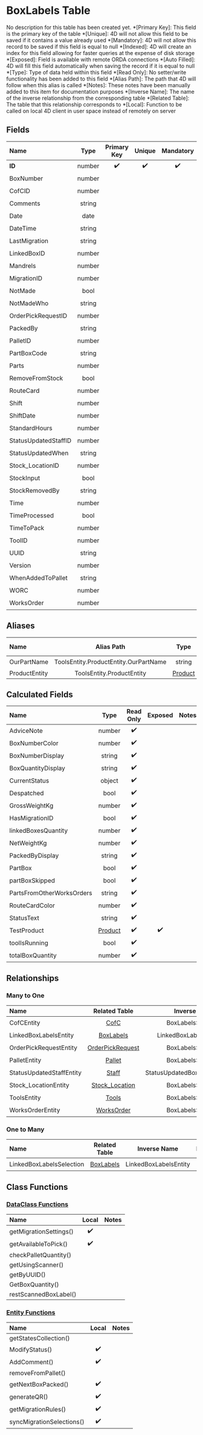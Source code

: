 ﻿# BoxLabels Table
No description for this table has been created yet.
*[Primary Key]: This field is the primary key of the table
*[Unique]: 4D will not allow this field to be saved if it contains a value already used
*[Mandatory]: 4D will not allow this record to be saved if this field is equal to null
*[Indexed]: 4D will create an index for this field allowing for faster queries at the expense of disk storage
*[Exposed]: Field is available with remote ORDA connections
*[Auto Filled]: 4D will fill this field automatically when saving the record if it is equal to null
*[Type]: Type of data held within this field
*[Read Only]: No setter/write functionality has been added to this field
*[Alias Path]: The path that 4D will follow when this alias is called
*[Notes]: These notes have been manually added to this item for documentation purposes
*[Inverse Name]: The name of the inverse relationship from the corresponding table
*[Related Table]: The table that this relationship corresponds to
*[Local]: Function to be called on local 4D client in user space instead of remotely on server
## Fields

|Name|Type|Primary Key|Unique|Mandatory|Indexed|Exposed|Auto Filled|Notes|
|:---|:---:|:---:|:---:|:---:|:---:|:---:|:---:|:---:|
|**ID**|number|✔️|✔️|✔️|✔️|✔️|✔️||
|BoxNumber|number|||||✔️|||
|CofCID|number||||✔️|✔️|||
|Comments|string|||||✔️|||
|Date|date|||||✔️|||
|DateTime|string|||||✔️|||
|LastMigration|string|||||✔️|||
|LinkedBoxID|number||||✔️|✔️|||
|Mandrels|number|||||✔️|||
|MigrationID|number|||||✔️|||
|NotMade|bool||||✔️|✔️|||
|NotMadeWho|string|||||✔️|||
|OrderPickRequestID|number||||✔️|✔️|||
|PackedBy|string||||✔️|✔️|||
|PalletID|number||||✔️|✔️|||
|PartBoxCode|string||||✔️|✔️|||
|Parts|number|||||✔️|||
|RemoveFromStock|bool||||✔️|✔️|||
|RouteCard|number|||||✔️|||
|Shift|number||||✔️|✔️|||
|ShiftDate|number||||✔️|✔️|||
|StandardHours|number|||||✔️|||
|StatusUpdatedStaffID|number|||||✔️|||
|StatusUpdatedWhen|string|||||✔️|||
|Stock_LocationID|number||||✔️|✔️|||
|StockInput|bool||||✔️|✔️|||
|StockRemovedBy|string||||✔️|✔️|||
|Time|number|||||✔️|||
|TimeProcessed|bool||||✔️|✔️|||
|TimeToPack|number|||||✔️|||
|ToolID|number||||✔️|✔️|||
|UUID|string||||✔️|✔️|✔️||
|Version|number||||✔️|✔️|||
|WhenAddedToPallet|string|||||✔️|||
|WORC|number|||||✔️|||
|WorksOrder|number||||✔️|✔️|||

## Aliases

|Name|Alias Path|Type|Read Only|Notes|
|:---|:---:|:---:|:---:|:---:|
|OurPartName|ToolsEntity.ProductEntity.OurPartName|string|✔️||
|ProductEntity|ToolsEntity.ProductEntity|[Product](Product.md)|||

## Calculated Fields

|Name|Type|Read Only|Exposed|Notes|
|:---|:---:|:---:|:---:|:---:|
|AdviceNote|number|✔️|||
|BoxNumberColor|number|✔️|||
|BoxNumberDisplay|string|✔️|||
|BoxQuantityDisplay|string|✔️|||
|CurrentStatus|object|✔️|||
|Despatched|bool|✔️|||
|GrossWeightKg|number|✔️|||
|HasMigrationID|bool|✔️|||
|linkedBoxesQuantity|number|✔️|||
|NetWeightKg|number|✔️|||
|PackedByDisplay|string|✔️|||
|PartBox|bool|✔️|||
|partBoxSkipped|bool|✔️|||
|PartsFromOtherWorksOrders|string|✔️|||
|RouteCardColor|number|✔️|||
|StatusText|string|✔️|||
|TestProduct|[Product](Product.md)|✔️|✔️||
|toolIsRunning|bool|✔️|||
|totalBoxQuantity|number|✔️|||

## Relationships
### Many to One

|Name|Related Table|Inverse Name|Exposed|Notes|
|:---|:---:|:---:|:---:|:---:|
|CofCEntity|[CofC](CofC.md)|BoxLabelsSelection|✔️||
|LinkedBoxLabelsEntity|[BoxLabels](BoxLabels.md)|LinkedBoxLabelsSelection|✔️||
|OrderPickRequestEntity|[OrderPickRequest](OrderPickRequest.md)|BoxLabelsSelection|✔️||
|PalletEntity|[Pallet](Pallet.md)|BoxLabelsSelection|✔️||
|StatusUpdatedStaffEntity|[Staff](Staff.md)|StatusUpdatedBoxLabelsSelection|✔️||
|Stock_LocationEntity|[Stock_Location](Stock_Location.md)|BoxLabelsSelection|✔️||
|ToolsEntity|[Tools](Tools.md)|BoxLabelsSelection|✔️||
|WorksOrderEntity|[WorksOrder](WorksOrder.md)|BoxLabelsSelection|✔️||

### One to Many

|Name|Related Table|Inverse Name|Exposed|Notes|
|:---|:---:|:---:|:---:|:---:|
|LinkedBoxLabelsSelection|[BoxLabels](BoxLabels.md)|LinkedBoxLabelsEntity|✔️||

## Class Functions

### [DataClass Functions](https://github.com/synthotec/SynthoTec-4D/blob/main/Project/Sources/Classes/BoxLabels.4dm)

|Name|Local|Notes|
|:---|:---:|:---:|
|getMigrationSettings()|✔️||
|getAvailableToPick()|✔️||
|checkPalletQuantity()|||
|getUsingScanner()|||
|getByUUID()|||
|GetBoxQuantity()|||
|restScannedBoxLabel()|||

### [Entity Functions](https://github.com/synthotec/SynthoTec-4D/blob/main/Project/Sources/Classes/BoxLabelsEntity.4dm)

|Name|Local|Notes|
|:---|:---:|:---:|
|getStatesCollection()|||
|ModifyStatus()|✔️||
|AddComment()|✔️||
|removeFromPallet()|||
|getNextBoxPacked()|✔️||
|generateQR()|✔️||
|getMigrationRules()|✔️||
|syncMigrationSelections()|✔️||
